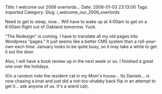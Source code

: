 Title: I welcome our 2006 overlords...
Date: 2006-01-03 23:13:00
Tags: imported
Category: 
Slug: i_welcome_our_2006_overlords

Need to get to sleep, now... Will have to wake up at 4:00am to get on a 6:00am flight out of Oakland tomorrow.  Yuck.

"The Redesign" is coming. I have to translate all my old pages into Wordpress "pages."  It just seems like a better CMS system than a roll-your-own each time.  January looks to be quite busy, so it may take a while to get it out the door.

Also, I will have a book review up in the next week or so.  I finished a great one over the holidays.

(On a random note the resident cat in my Mom's house... Its Daniels... is now chasing a knat and just did a not-too-shabby back flip in an attempt to get it...  ask anyone of us.  It's a wierd cat).
